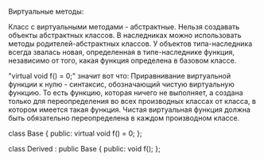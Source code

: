 Виртуальные методы:

Класс с виртуальными методами - абстрактные. Нельзя создавать объекты
абстрактных классов. В наследниках можно использовать методы 
родителей-абстрактных классов. У объектов типа-наследника всегда 
звалась новая, определенная в типе-наследнике функция, независимо от того, 
какая функция определена в базовом классе.

"virtual void f() = 0;" значит вот что:
Приравнивание виртуальной функции к нулю - синтаксис, обозначающий чистую 
виртуальную функцию. То есть функцию, которая ничего не выполняет, а создана
только для переопределения во всех производных классах от класса, в котором 
имеется такая функция. Чистая виртуальная функция должна быть обязательно 
переопределена в каждом производном классе.


class Base
{
public:
    virtual void f() = 0;
};

class Derived : public Base
{
public:
    void f();
};
